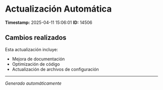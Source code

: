 # Actualización Automática

**Timestamp:** 2025-04-11 15:06:01
**ID:** 14506

## Cambios realizados

Esta actualización incluye:
- Mejora de documentación
- Optimización de código
- Actualización de archivos de configuración

---
*Generado automáticamente*
